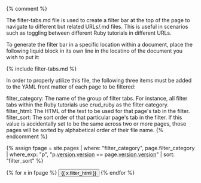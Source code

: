 {% comment %}

The filter-tabs.md file is used to create a filter bar at the top of the page to navigate to different but related URLs/.md files. This is useful in scenarios such as toggling between different Ruby tutorials in different URLs.

To generate the filter bar in a specific location within a document, place the following liquid block in its own line in the locatino of the document you wish to put it:

{% include filter-tabs.md %}

In order to properly utilize this file, the following three items must be added to the YAML front matter of each page to be filtered:

filter_category: The name of the group of filter tabs. For instance, all filter tabs within the Ruby tutorials use crud_ruby as the filter category.
filter_html: The HTML of the text to be used for that page's tab in the filter.
filter_sort: The sort order of that particular page's tab in the filter. If this value is accidentally set to be the same across two or more pages, those pages will be sorted by alphabetical order of their file name.
{% endcomment %}

{% assign fpage = site.pages | where: "filter_category", page.filter_category | where_exp: "p", "p.[version](cluster-settings.html#setting-version).[version](cluster-settings.html#setting-version) == page.[version](cluster-settings.html#setting-version).[version](cluster-settings.html#setting-version)" | sort: "filter_sort" %}

<div class="filters clearfix">
    {% for x in fpage %}
    <a href="/docs{{ x.url }}"><button class="filter-button{% if x.url == page.url %} current{% endif %}">{{ x.filter_html }}</button></a>
    {% endfor %}
</div>
